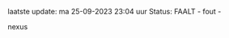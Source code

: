 laatste update: 
ma 25-09-2023 23:04   uur 
Status: FAALT - fout - 
<div class="service R">nexus</div>